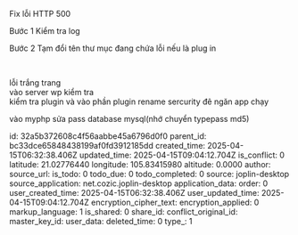 Fix lỗi HTTP 500

Bước 1 Kiểm tra log

Bước 2 Tạm đổi tên thư mục đang chứa lỗi nếu là plug in

&nbsp;

lỗi trắng trang  
vào server wp kiểm tra  
kiểm tra plugin và vào phần plugin rename sercurity đê ngăn app chạy

vào myphp sửa pass database mysql(nhớ chuyển typepass md5)

id: 32a5b372608c4f56aabbe45a6796d0f0
parent_id: bc33dce65848438199af0fd3912185dd
created_time: 2025-04-15T06:32:38.406Z
updated_time: 2025-04-15T09:04:12.704Z
is_conflict: 0
latitude: 21.02776440
longitude: 105.83415980
altitude: 0.0000
author: 
source_url: 
is_todo: 0
todo_due: 0
todo_completed: 0
source: joplin-desktop
source_application: net.cozic.joplin-desktop
application_data: 
order: 0
user_created_time: 2025-04-15T06:32:38.406Z
user_updated_time: 2025-04-15T09:04:12.704Z
encryption_cipher_text: 
encryption_applied: 0
markup_language: 1
is_shared: 0
share_id: 
conflict_original_id: 
master_key_id: 
user_data: 
deleted_time: 0
type_: 1
